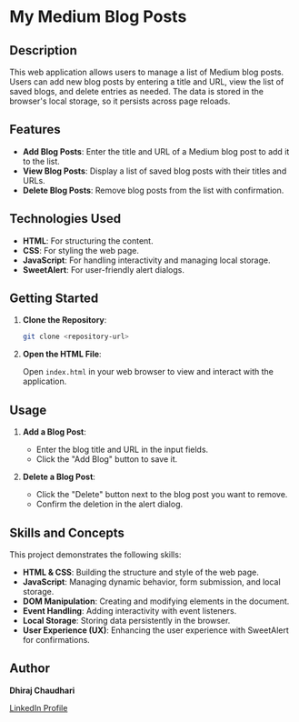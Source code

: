 # My Medium Blog Posts

## Description

This web application allows users to manage a list of Medium blog posts. Users can add new blog posts by entering a title and URL, view the list of saved blogs, and delete entries as needed. The data is stored in the browser's local storage, so it persists across page reloads.

## Features

- **Add Blog Posts**: Enter the title and URL of a Medium blog post to add it to the list.
- **View Blog Posts**: Display a list of saved blog posts with their titles and URLs.
- **Delete Blog Posts**: Remove blog posts from the list with confirmation.

## Technologies Used

- **HTML**: For structuring the content.
- **CSS**: For styling the web page.
- **JavaScript**: For handling interactivity and managing local storage.
- **SweetAlert**: For user-friendly alert dialogs.

## Getting Started

1. **Clone the Repository**:

    ```bash
    git clone <repository-url>
    ```

2. **Open the HTML File**:

    Open `index.html` in your web browser to view and interact with the application.

## Usage

1. **Add a Blog Post**:
    - Enter the blog title and URL in the input fields.
    - Click the "Add Blog" button to save it.

2. **Delete a Blog Post**:
    - Click the "Delete" button next to the blog post you want to remove.
    - Confirm the deletion in the alert dialog.

## Skills and Concepts

This project demonstrates the following skills:

- **HTML & CSS**: Building the structure and style of the web page.
- **JavaScript**: Managing dynamic behavior, form submission, and local storage.
- **DOM Manipulation**: Creating and modifying elements in the document.
- **Event Handling**: Adding interactivity with event listeners.
- **Local Storage**: Storing data persistently in the browser.
- **User Experience (UX)**: Enhancing the user experience with SweetAlert for confirmations.

## Author

**Dhiraj Chaudhari**

[LinkedIn Profile](https://www.linkedin.com/in/dhirajchaudhari20/)
